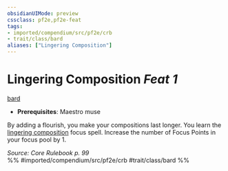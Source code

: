 ```yaml
---
obsidianUIMode: preview
cssclass: pf2e,pf2e-feat
tags:
- imported/compendium/src/pf2e/crb
- trait/class/bard
aliases: ["Lingering Composition"]
---
```

# Lingering Composition  *Feat 1*  
[bard](rules/traits/bard.md)  

- **Prerequisites**: Maestro muse

By adding a flourish, you make your compositions last longer. You learn the [lingering composition](../spells/lingering-composition.md) focus spell. Increase the number of Focus Points in your focus pool by 1.

*Source: Core Rulebook p. 99*  
%% #imported/compendium/src/pf2e/crb #trait/class/bard %%